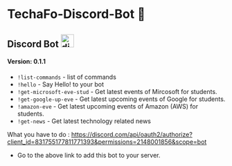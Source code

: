 # TechaFo-Discord-Bot 🤖

## Discord Bot <img src="https://i.ibb.co/z2DbFDm/discord-logo-png-7622.png"  width="30px" height="30px" alt="discord-logo-png-7622" border="0">
#### Version: 0.1.1
- `!list-commands` - list of commands
- `!hello` - Say Hello! to your bot
- `!get-microsoft-eve-stud` - Get latest events of Mircosoft for students.
- `!get-google-up-eve` - Get latest upcoming events of Google for students.
- `!amazon-eve` - Get latest upcoming events of Amazon (AWS) for students.
- `!get-news` - Get latest technology related news

What you have to do : 
https://discord.com/api/oauth2/authorize?client_id=831755177811771393&permissions=2148001856&scope=bot
<br/>
- Go to the above link to add this bot to your server.
